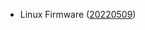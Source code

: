- Linux Firmware ([20220509](https://git.kernel.org/pub/scm/linux/kernel/git/firmware/linux-firmware.git/tag/?h=20220509))
